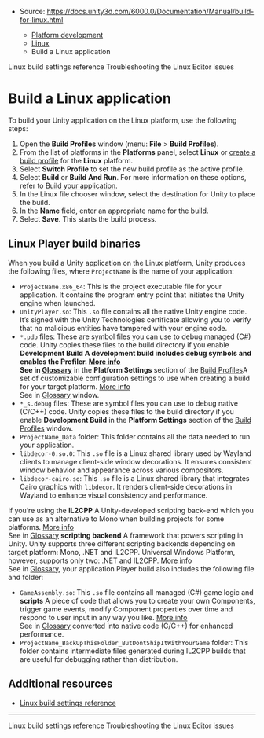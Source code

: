 * Source: https://docs.unity3d.com/6000.0/Documentation/Manual/build-for-linux.html

  * [Platform development ](https://docs.unity3d.com/6000.0/Documentation/Manual/PlatformSpecific.html)
  * [Linux](https://docs.unity3d.com/6000.0/Documentation/Manual/linux.html)
  * Build a Linux application


[](https://docs.unity3d.com/6000.0/Documentation/Manual/Buildsettings-linux.html)
Linux build settings reference
[](https://docs.unity3d.com/6000.0/Documentation/Manual/linux-editor-troubleshooting.html)
Troubleshooting the Linux Editor issues
# Build a Linux application
To build your Unity application on the Linux platform, use the following steps:
  1. Open the **Build Profiles** window (menu: **File** > **Build Profiles**).
  2. From the list of platforms in the **Platforms** panel, select **Linux** or [create a build profile](https://docs.unity3d.com/6000.0/Documentation/Manual/create-build-profile.html) for the **Linux** platform.
  3. Select **Switch Profile** to set the new build profile as the active profile.
  4. Select **Build** or **Build And Run**. For more information on these options, refer to [Build your application](https://docs.unity3d.com/6000.0/Documentation/Manual/build-profiles-reference.html#build-options).
  5. In the Linux file chooser window, select the destination for Unity to place the build.
  6. In the **Name** field, enter an appropriate name for the build.
  7. Select **Save**. This starts the build process.


## Linux Player build binaries
When you build a Unity application on the Linux platform, Unity produces the following files, where `ProjectName` is the name of your application:
  * `ProjectName.x86_64`: This is the project executable file for your application. It contains the program entry point that initiates the Unity engine when launched.
  * `UnityPlayer.so`: This `.so` file contains all the native Unity engine code. It’s signed with the Unity Technologies certificate allowing you to verify that no malicious entities have tampered with your engine code.
  * `*.pdb` files: These are symbol files you can use to debug managed (C#) code. Unity copies these files to the build directory if you enable ****Development Build** A development build includes debug symbols and enables the Profiler. [More info](https://docs.unity.com/devops/en/manual/build-target-configurations#Build_target_advanced_settings_overview)  
See in [Glossary](https://docs.unity3d.com/6000.0/Documentation/Manual/Glossary.html#DevelopmentBuild)** in the **Platform Settings** section of the [Build Profiles](https://docs.unity3d.com/6000.0/Documentation/Manual/Buildsettings-linux.html)A set of customizable configuration settings to use when creating a build for your target platform. [More info](https://docs.unity3d.com/6000.0/Documentation/Manual/build-profiles.html)  
See in [Glossary](https://docs.unity3d.com/6000.0/Documentation/Manual/Glossary.html#Buildprofile) window.
  * `*_s.debug` files: These are symbol files you can use to debug native (C/C++) code. Unity copies these files to the build directory if you enable **Development Build** in the **Platform Settings** section of the [Build Profiles](https://docs.unity3d.com/6000.0/Documentation/Manual/Buildsettings-linux.html) window.
  * `ProjectName_Data` folder: This folder contains all the data needed to run your application.
  * `libdecor-0.so.0`: This `.so` file is a Linux shared library used by Wayland clients to manage client-side window decorations. It ensures consistent window behavior and appearance across various compositors.
  * `libdecor-cairo.so`: This `.so` file is a Linux shared library that integrates Cairo graphics with `libdecor`. It renders client-side decorations in Wayland to enhance visual consistency and performance.


If you’re using the **IL2CPP** A Unity-developed scripting back-end which you can use as an alternative to Mono when building projects for some platforms. [More info](https://docs.unity3d.com/6000.0/Documentation/Manual/scripting-backends-il2cpp.html)  
See in [Glossary](https://docs.unity3d.com/6000.0/Documentation/Manual/Glossary.html#IL2CPP) **scripting backend** A framework that powers scripting in Unity. Unity supports three different scripting backends depending on target platform: Mono, .NET and IL2CPP. Universal Windows Platform, however, supports only two: .NET and IL2CPP. [More info](https://docs.unity3d.com/6000.0/Documentation/Manual/scripting-backends.html)  
See in [Glossary](https://docs.unity3d.com/6000.0/Documentation/Manual/Glossary.html#ScriptingBackend), your application Player build also includes the following file and folder:
  * `GameAssembly.so`: This `.so` file contains all managed (C#) game logic and **scripts** A piece of code that allows you to create your own Components, trigger game events, modify Component properties over time and respond to user input in any way you like. [More info](https://docs.unity3d.com/6000.0/Documentation/Manual/creating-scripts.html)  
See in [Glossary](https://docs.unity3d.com/6000.0/Documentation/Manual/Glossary.html#Scripts) converted into native code (C/C++) for enhanced performance.
  * `ProjectName_BackUpThisFolder_ButDontShipItWithYourGame` folder: This folder contains intermediate files generated during IL2CPP builds that are useful for debugging rather than distribution.


## Additional resources
  * [Linux build settings reference](https://docs.unity3d.com/6000.0/Documentation/Manual/Buildsettings-linux.html)


* * *
[](https://docs.unity3d.com/6000.0/Documentation/Manual/Buildsettings-linux.html)
Linux build settings reference
[](https://docs.unity3d.com/6000.0/Documentation/Manual/linux-editor-troubleshooting.html)
Troubleshooting the Linux Editor issues
